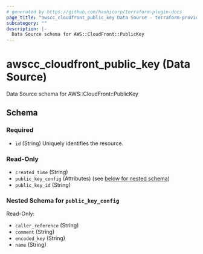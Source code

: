 ```yaml
---
# generated by https://github.com/hashicorp/terraform-plugin-docs
page_title: "awscc_cloudfront_public_key Data Source - terraform-provider-awscc"
subcategory: ""
description: |-
  Data Source schema for AWS::CloudFront::PublicKey
---
```


# awscc_cloudfront_public_key (Data Source)

Data Source schema for AWS::CloudFront::PublicKey



<!-- schema generated by tfplugindocs -->
## Schema

### Required

- `id` (String) Uniquely identifies the resource.

### Read-Only

- `created_time` (String)
- `public_key_config` (Attributes) (see [below for nested schema](#nestedatt--public_key_config))
- `public_key_id` (String)

<a id="nestedatt--public_key_config"></a>
### Nested Schema for `public_key_config`

Read-Only:

- `caller_reference` (String)
- `comment` (String)
- `encoded_key` (String)
- `name` (String)
